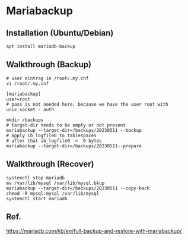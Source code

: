 # Mariabackup 

## Installation (Ubuntu/Debian) 

```
apt install mariadb-backup 
```

## Walkthrough (Backup) 

```
# user eintrag in /root/.my.cnf
vi /root/.my.cnf
```

```
[mariabackup]
user=root 
# pass is not needed here, because we have the user root with unix_socket - auth 
```

```
mkdir /backups 
# target-dir needs to be empty or not present 
mariabackup --target-dir=/backups/20230511 --backup 
# apply ib_logfile0 to tablespaces 
# after that ib_logfile0 ->  0 bytes 
mariabackup --target-dir=/backups/20230511--prepare 
```

## Walkthrough (Recover) 

```
systemctl stop mariadb 
mv /var/lib/mysql /var/lib/mysql.bkup 
mariabackup --target-dir=/backups/20230511 --copy-back 
chmod -R mysql:mysql /var/lib/mysql
systemctl start mariadb 
```



## Ref. 
https://mariadb.com/kb/en/full-backup-and-restore-with-mariabackup/
